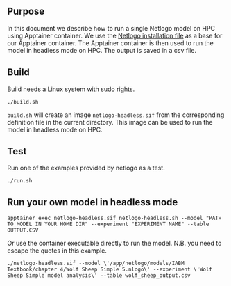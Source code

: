 ## Purpose
In this document we describe how to run a single Netlogo model on HPC using Apptainer container. We use the [Netlogo installation file](https://ccl.northwestern.edu/netlogo/6.3.0/NetLogo-6.3.0-64.tgz) as a base for our Apptainer container. The Apptainer container is then used to run the model in headless mode on HPC. The output is saved in a csv file.

## Build
Build needs a Linux system with sudo rights.
```
./build.sh
```

`build.sh` will create an image `netlogo-headless.sif` from the corresponding definition file in the current directory. This image can be used to run the model in headless mode on HPC.

## Test
Run one of the examples provided by netlogo as a test.
```
./run.sh
```
## Run your own model in headless mode
```
apptainer exec netlogo-headless.sif netlogo-headless.sh --model "PATH TO MODEL IN YOUR HOME DIR" --experiment "EXPERIMENT NAME" --table OUTPUT.CSV
```
Or use the container executable directly to run the model. N.B. you need to escape the quotes in this example.
```
./netlogo-headless.sif --model \'/app/netlogo/models/IABM Textbook/chapter 4/Wolf Sheep Simple 5.nlogo\' --experiment \'Wolf Sheep Simple model analysis\' --table wolf_sheep_output.csv
```